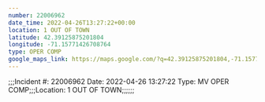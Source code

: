 ```yaml
---
number: 22006962
date_time: 2022-04-26T13:27:22+00:00
location: 1 OUT OF TOWN
latitude: 42.39125875201804
longitude: -71.15771426708764
type: OPER COMP
google_maps_link: https://maps.google.com/?q=42.39125875201804,-71.15771426708764
---
```


;;;Incident #: 22006962  Date: 2022-04-26 13:27:22   Type: MV OPER COMP;;;Location: 1 OUT OF TOWN;;;;;;
